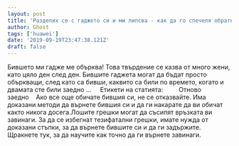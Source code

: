 ```yaml
---
layout: post
title: 'Разделих се с гаджето си и ми липсва - как да го спечеля обратно'
author: Ghost
tags: ['huawei']
date: '2019-09-19T23:47:38.121Z'
draft: false
---
```


Бившето ми гадже ме обърква! Това твърдение се казва от много жени, като цяло ден след ден. Бившите гаджета могат да бъдат просто объркващи, след като са бивши, каквито са били по времето, когато и двамата сте били заедно ...     Етикети на статията:         Отново заедно    Ако все още обичате бившия си, не се отказвайте. Има доказани методи да върнете бившия си и да ги накарате да ви обичат както никога досега.Лошите грешки могат да съсипят връзката ви завинаги. За да се избегнат тезифатални грешки, имате нужда от доказани стъпки, за да върнете бившите си и да ги задържите.  Щракнете тук, за да научите как точно да ги върнете завинаги.
